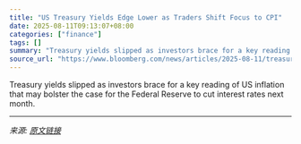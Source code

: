 ```yaml
---
title: "US Treasury Yields Edge Lower as Traders Shift Focus to CPI"
date: 2025-08-11T09:13:07+08:00
categories: ["finance"]
tags: []
summary: "Treasury yields slipped as investors brace for a key reading of US inflation that may bolster the case for the Federal Reserve to cut interest rates next month."
source_url: "https://www.bloomberg.com/news/articles/2025-08-11/treasury-yields-slide-before-cpi-as-fed-cut-speculation-grows"
---
```


Treasury yields slipped as investors brace for a key reading of US inflation that may bolster the case for the Federal Reserve to cut interest rates next month.

---

*来源: [原文链接](https://www.bloomberg.com/news/articles/2025-08-11/treasury-yields-slide-before-cpi-as-fed-cut-speculation-grows)*
